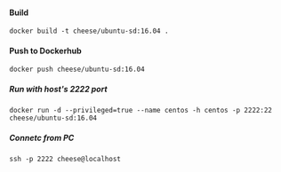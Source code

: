 #### Build
    docker build -t cheese/ubuntu-sd:16.04 .

#### Push to Dockerhub
    docker push cheese/ubuntu-sd:16.04

##### Run with host's 2222 port
    docker run -d --privileged=true --name centos -h centos -p 2222:22 cheese/ubuntu-sd:16.04

##### Connetc from PC
    ssh -p 2222 cheese@localhost
